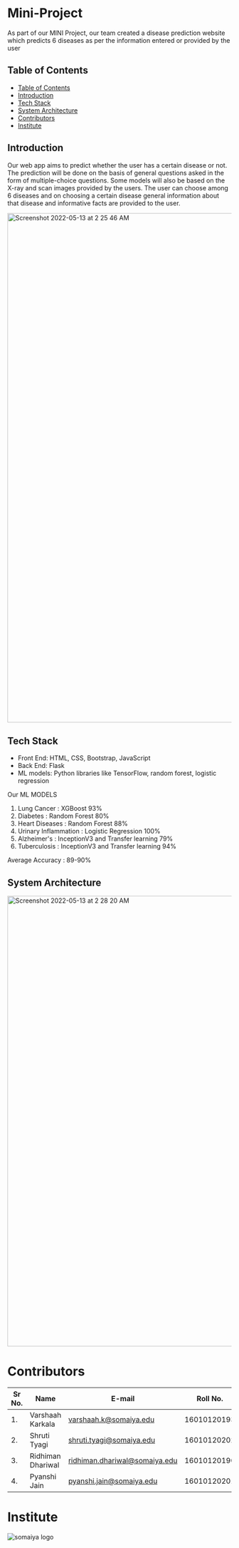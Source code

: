 # Mini-Project

As part of our MINI Project, our team created a disease prediction website which predicts 6 diseases as per the information entered or provided by the user

## Table of Contents
- [Table of Contents](#table-of-contents)
- [Introduction](#introduction)
- [Tech Stack](#tech-stack)
- [System Architecture](#system-architecture)
- [Contributors](#contributors)
- [Institute](#institute)

## Introduction

Our web app aims to predict whether the user has a certain disease or not. The prediction will be done on the basis of general questions asked in the form of multiple-choice questions. Some models will also be based on the X-ray and scan images provided by the users. The user can choose among 6 diseases and on choosing a certain disease general
information about that disease and informative facts are provided to the user.


<img width="1143" alt="Screenshot 2022-05-13 at 2 25 46 AM" src="https://user-images.githubusercontent.com/71224019/168166645-8c7519d3-1db0-4062-a852-922286b2ad15.png">

## Tech Stack

* Front End: HTML, CSS, Bootstrap, JavaScript
* Back End: Flask
* ML models: Python libraries like TensorFlow, random forest, logistic regression


Our ML MODELS
1. Lung Cancer : XGBoost 93%
2. Diabetes : Random Forest 80%
3. Heart Diseases : Random Forest 88%
4. Urinary Inflammation : Logistic Regression 100%
5. Alzheimer's : InceptionV3 and Transfer learning 79% 
6. Tuberculosis : InceptionV3 and Transfer learning 94%

Average Accuracy : 89-90%

## System Architecture
<img width="1011" alt="Screenshot 2022-05-13 at 2 28 20 AM" src="https://user-images.githubusercontent.com/71224019/168166979-9e147c0e-bfb6-4d43-b4dc-84c8d419b5a5.png">

# Contributors
| Sr No. | Name               | E-mail                       | Roll No.        |
| -------| -------------------| -----------------------------| ----------------|
| 1.     | Varshaah Karkala   | varshaah.k@somaiya.edu       | 16010120193     |
| 2.     | Shruti Tyagi       | shruti.tyagi@somaiya.edu     | 16010120202     |
| 3.     | Ridhiman Dhariwal  | ridhiman.dhariwal@somaiya.edu| 16010120190     |
| 4.     | Pyanshi Jain       | pyanshi.jain@somaiya.edu     | 16010120201     |


# Institute
![somaiya logo](https://user-images.githubusercontent.com/79756939/144486512-eb0cba46-18a8-4ce8-bf5c-0d256ea5d46b.jpeg)

